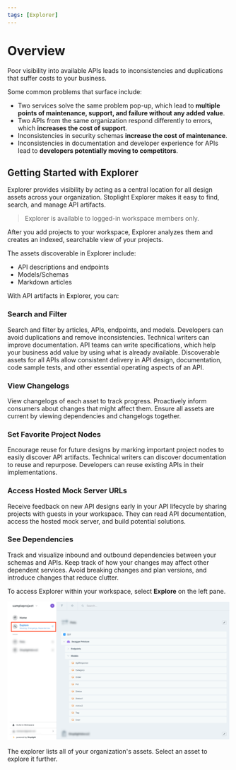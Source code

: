 ```yaml
---
tags: [Explorer]
---
```


# Overview

Poor visibility into available APIs leads to inconsistencies and duplications that suffer costs to your business.

Some common problems that surface include:
* Two services solve the same problem pop-up, which lead to **multiple points of maintenance, support, and failure without any added value**.
* Two APIs from the same organization respond differently to errors, which **increases the cost of support**.
* Inconsistencies in security schemas **increase the cost of maintenance**.
* Inconsistencies in documentation and developer experience for APIs lead to **developers potentially moving to competitors**.

## Getting Started with Explorer

Explorer provides visibility by acting as a central location for all design assets across your organization. Stoplight Explorer makes it easy to find, search, and manage API artifacts.
<!-- theme: info -->

>
> Explorer is available to logged-in workspace members only.
 
After you add projects to your workspace, Explorer analyzes them and creates an indexed, searchable view of your projects.

The assets discoverable in Explorer include:
* API descriptions and endpoints
* Models/Schemas
* Markdown articles

With API artifacts in Explorer, you can: 

### Search and Filter

Search and filter by articles, APIs, endpoints, and models. Developers can avoid duplications and remove inconsistencies. Technical writers can improve documentation. API teams can write specifications, which help your business add value by using what is already available. Discoverable assets for all APIs allow consistent delivery in API design, documentation, code sample tests, and other essential operating aspects of an API.

### View Changelogs

View changelogs of each asset to track progress. Proactively inform consumers about changes that might affect them. Ensure all assets are current by viewing dependencies and changelogs together.

### Set Favorite Project Nodes

Encourage reuse for future designs by marking important project nodes to easily discover API artifacts. Technical writers can discover documentation to reuse and repurpose. Developers can reuse existing APIs in their implementations. 

### Access Hosted Mock Server URLs

Receive feedback on new API designs early in your API lifecycle by sharing projects with guests in your workspace. They can read API documentation, access the hosted mock server, and build potential solutions. 

### See Dependencies

Track and visualize inbound and outbound dependencies between your schemas and APIs. Keep track of how your changes may affect other dependent services. Avoid breaking changes and plan versions, and introduce changes that reduce clutter.


To access Explorer within your workspace, select **Explore** on the left pane.

![use_explore_navigation.png](../assets/images/use_explore_navigation.png)

The explorer lists all of your organization's assets. Select an asset to explore it further.
















